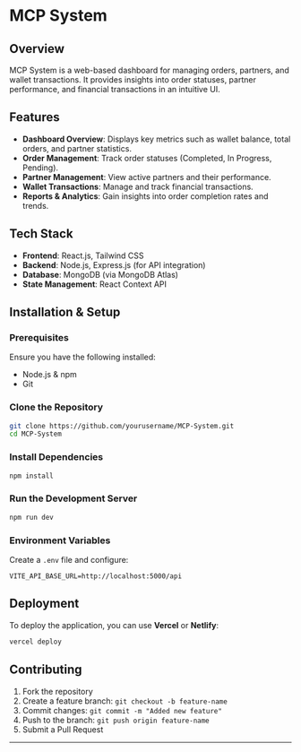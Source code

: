 # MCP System

## Overview
MCP System is a web-based dashboard for managing orders, partners, and wallet transactions. It provides insights into order statuses, partner performance, and financial transactions in an intuitive UI.

## Features
- **Dashboard Overview**: Displays key metrics such as wallet balance, total orders, and partner statistics.
- **Order Management**: Track order statuses (Completed, In Progress, Pending).
- **Partner Management**: View active partners and their performance.
- **Wallet Transactions**: Manage and track financial transactions.
- **Reports & Analytics**: Gain insights into order completion rates and trends.

## Tech Stack
- **Frontend**: React.js, Tailwind CSS
- **Backend**: Node.js, Express.js (for API integration)
- **Database**: MongoDB (via MongoDB Atlas)
- **State Management**: React Context API 

## Installation & Setup

### Prerequisites
Ensure you have the following installed:
- Node.js & npm
- Git

### Clone the Repository
```sh
git clone https://github.com/yourusername/MCP-System.git
cd MCP-System
```

### Install Dependencies
```sh
npm install
```

### Run the Development Server
```sh
npm run dev
```

### Environment Variables
Create a `.env` file and configure:
```
VITE_API_BASE_URL=http://localhost:5000/api
```

## Deployment
To deploy the application, you can use **Vercel** or **Netlify**:
```sh
vercel deploy
```

## Contributing
1. Fork the repository
2. Create a feature branch: `git checkout -b feature-name`
3. Commit changes: `git commit -m "Added new feature"`
4. Push to the branch: `git push origin feature-name`
5. Submit a Pull Request


---


